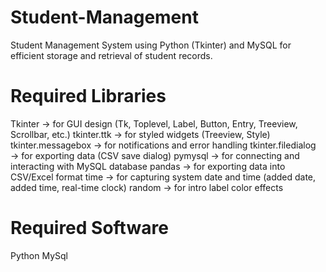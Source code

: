 # Student-Management
Student Management System using Python (Tkinter) and MySQL for efficient storage and retrieval of student records.
# Required Libraries
Tkinter → for GUI design (Tk, Toplevel, Label, Button, Entry, Treeview, Scrollbar, etc.)
tkinter.ttk → for styled widgets (Treeview, Style)
tkinter.messagebox → for notifications and error handling
tkinter.filedialog → for exporting data (CSV save dialog)
pymysql → for connecting and interacting with MySQL database
pandas → for exporting data into CSV/Excel format
time → for capturing system date and time (added date, added time, real-time clock)
random → for intro label color effects

# Required Software
Python
MySql
